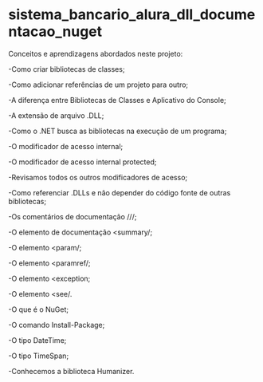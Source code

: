 # sistema_bancario_alura_dll_documentacao_nuget
Conceitos e aprendizagens abordados neste projeto:

-Como criar bibliotecas de classes;

-Como adicionar referências de um projeto para outro;

-A diferença entre Bibliotecas de Classes e Aplicativo do Console;

-A extensão de arquivo .DLL;

-Como o .NET busca as bibliotecas na execução de um programa;

-O modificador de acesso internal;

-O modificador de acesso internal protected;

-Revisamos todos os outros modificadores de acesso;

-Como referenciar .DLLs e não depender do código fonte de outras bibliotecas;

-Os comentários de documentação ///;

-O elemento de documentação <summary/;

-O elemento <param/;

-O elemento <paramref/;

-O elemento <exception;

-O elemento <see/.

-O que é o NuGet;

-O comando Install-Package;

-O tipo DateTime;

-O tipo TimeSpan;

-Conhecemos a biblioteca Humanizer.
